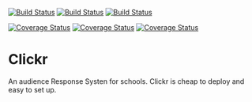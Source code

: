 [![Build Status](https://travis-ci.org/ftes/clickr-server.svg?branch=master)](https://travis-ci.org/ftes/clickr-server)
[![Build Status](https://travis-ci.org/ftes/clickr-student.svg?branch=master)](https://travis-ci.org/ftes/clickr-student)
[![Build Status](https://travis-ci.org/ftes/clickr-teacher.svg?branch=master)](https://travis-ci.org/ftes/clickr-teacher)

[![Coverage Status](https://coveralls.io/repos/github/ftes/clickr-server/badge.svg?branch=master)](https://coveralls.io/github/ftes/clickr-server?branch=master)
[![Coverage Status](https://coveralls.io/repos/github/ftes/clickr-student/badge.svg?branch=master)](https://coveralls.io/github/ftes/clickr-student?branch=master)
[![Coverage Status](https://coveralls.io/repos/github/ftes/clickr-teacher/badge.svg?branch=master)](https://coveralls.io/github/ftes/clickr-teacher?branch=master)

# Clickr
An audience Response Systen for schools.
Clickr is cheap to deploy and easy to set up.

